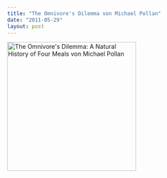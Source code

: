 ```yaml
---
title: "The Omnivore's Dilemma von Michael Pollan"
date: "2011-05-29"
layout: post
---
```


<a href="http://www.amazon.de/Omnivores-Dilemma-Natural-History-Meals/dp/0143038583/kopisde-21"><img class="size-full wp-image-693" title="The Omnivore's Dilemma: A Natural History of Four Meals von Michael Pollan" src="{{ site.url }}/img/content/9781594132056_500X500.jpg" alt="The Omnivore's Dilemma: A Natural History of Four Meals von Michael Pollan" width="300" height="300" /></a>

